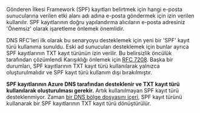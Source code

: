 Gönderen İlkesi Framework (SPF) kayıtları belirtmek için hangi e-posta sunucularına verilen etki alanı adı adına e-posta göndermek için izin verilen kullanılır.  SPF kayıtlarının doğru yapılandırma alıcıların e-posta adresiniz 'Önemsiz' olarak işaretleme önlemek önemlidir.

DNS RFC'leri ilk olarak bu senaryoyu desteklemek için yeni bir 'SPF' kayıt türü kullanıma sunuldu. Eski ad sunucuları desteklemek için bunlar ayrıca SPF kayıtlarının TXT kayıt türünün izin verilir.  Bu belirsizlik öncülük tarafından çözümlendi Karışıklığı önlemek için [RFC 7208](http://tools.ietf.org/html/rfc7208#section-3.1).  Başka bir durumları, SPF kayıtlarının TXT kayıt türü kullanılarak yalnızca oluşturulmalıdır ve SPF kayıt türü kullanım dışı bırakılmıştır.

**SPF kayıtlarının Azure DNS tarafından desteklenir ve TXT kayıt türü kullanılarak oluşturulması gerekir.** Artık kullanılmayan SPF kayıt türü desteklenmiyor. Zaman [bir DNS bölge dosyasını içeri](../articles/dns/dns-import-export.md), SPF kayıt türünü kullanarak bir SPF kayıtlarının TXT kayıt türü dönüştürülür.